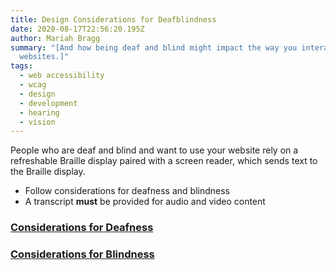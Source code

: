 ```yaml
---
title: Design Considerations for Deafblindness
date: 2020-08-17T22:56:20.195Z
author: Mariah Bragg
summary: "[And how being deaf and blind might impact the way you interact with
  websites.]"
tags:
  - web accessibility
  - wcag
  - design
  - development
  - hearing
  - vision
---
```

People who are deaf and blind and want to use your website rely on a refreshable Braille display paired with a screen reader, which sends text to the Braille display.

* Follow considerations for deafness and blindness
* A transcript **must** be provided for audio and video content

### [Considerations for Deafness](design-considerations-for-deafness/)

### [Considerations for Blindness](design-considerations-for-blindness/)